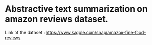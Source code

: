 # Abstractive text summarization on amazon reviews dataset. 
Link of the dataset : https://www.kaggle.com/snap/amazon-fine-food-reviews
